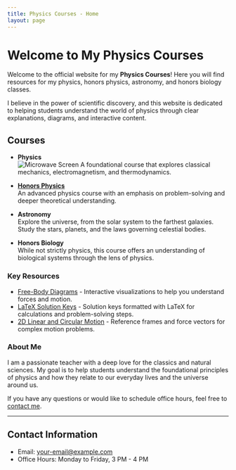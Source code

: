```yaml
---
title: Physics Courses - Home
layout: page
---
```


# Welcome to My Physics Courses

Welcome to the official website for my **Physics Courses**! Here you will find resources for my physics, honors physics, astronomy, and honors biology classes. 

I believe in the power of scientific discovery, and this website is dedicated to helping students understand the world of physics through clear explanations, diagrams, and interactive content.

## Courses

- **Physics**  
![Microwave Screen][microwave]
   A foundational course that explores classical mechanics, electromagnetism, and thermodynamics.
  
- [**Honors Physics**](hphysics)  
   An advanced physics course with an emphasis on problem-solving and deeper theoretical understanding.
  
- **Astronomy**  
   Explore the universe, from the solar system to the farthest galaxies. Study the stars, planets, and the laws governing celestial bodies.
  
- **Honors Biology**  
   While not strictly physics, this course offers an understanding of biological systems through the lens of physics.

### Key Resources

- [Free-Body Diagrams](#) - Interactive visualizations to help you understand forces and motion.
- [LaTeX Solution Keys](#) - Solution keys formatted with LaTeX for calculations and problem-solving steps.
- [2D Linear and Circular Motion](#) - Reference frames and force vectors for complex motion problems.

### About Me

I am a passionate teacher with a deep love for the classics and natural sciences. My goal is to help students understand the foundational principles of physics and how they relate to our everyday lives and the universe around us.

If you have any questions or would like to schedule office hours, feel free to [contact me](mailto:your-email@example.com).

---
## Contact Information

- Email: [your-email@example.com](mailto:your-email@example.com)
- Office Hours: Monday to Friday, 3 PM - 4 PM

[microwave]: d:\python\cosmos\cosmosclassroom.github.io\microwave_screen.jpg "Microwave Screen"
[hphysics]: .\hphysics.html